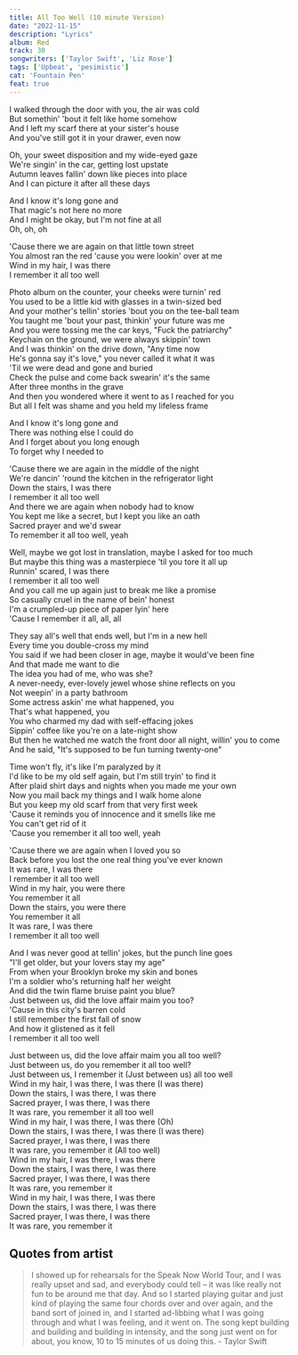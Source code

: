 ```yaml
---
title: All Too Well (10 minute Version)
date: "2022-11-15"
description: "Lyrics"
album: Red
track: 30
songwriters: ['Taylor Swift', 'Liz Rose']
tags: ['Upbeat', 'pesimistic']
cat: 'Fountain Pen'
feat: true
---
```


<p className="verse-one">
I walked through the door with you, the air was cold <br />
But somethin' 'bout it felt like home somehow <br />
And I left my scarf there at your sister's house <br />
And you've still got it in your drawer, even now <br />
</p>
<p className="verse-two">
Oh, your sweet disposition and my wide-eyed gaze <br />
We're singin' in the car, getting lost upstate <br />
Autumn leaves fallin' down like pieces into place <br />
And I can picture it after all these days <br />

</p>
<p className="pre-chorus">
And I know it's long gone and <br />
That magic's not here no more <br />
And I might be okay, but I'm not fine at all <br />
Oh, oh, oh <br />
</p>

<p className="chorus">
'Causе there we arе again on that little town street <br />
You almost ran the red 'cause you were lookin' over at me <br />
Wind in my hair, I was there <br />
I remember it all too well <br />
</p>

<p className="verse-three">
Photo album on the counter, your cheeks were turnin' red <br />
You used to be a little kid with glasses in a twin-sized bed <br />
And your mother's tellin' stories 'bout you on the tee-ball team <br />
You taught me 'bout your past, thinkin' your future was me <br />
And you were tossing me the car keys, "Fuck the patriarchy" <br />
Keychain on the ground, we were always skippin' town <br />
And I was thinkin' on the drive down, "Any time now <br />
He's gonna say it's love," you never called it what it was <br />
'Til we were dead and gone and buried <br />
Check the pulse and come back swearin' it's the same <br />
After three months in the grave <br />
And then you wondered where it went to as I reached for you <br />
But all I felt was shame and you held my lifeless frame <br />
</p>
<p className="pre-chorus">
And I know it's long gone and <br />
There was nothing else I could do <br />
And I forget about you long enough <br />
To forget why I needed to <br />
</p>

<p className="chorus">
'Cause there we are again in the middle of the night <br />
We're dancin' 'round the kitchen in the refrigerator light <br />
Down the stairs, I was there <br />
I remember it all too well <br />
And there we are again when nobody had to know <br />
You kept me like a secret, but I kept you like an oath <br />
Sacred prayer and we'd swear <br />
To remember it all too well, yeah <br />
</p>

<p className="bridge">
Well, maybe we got lost in translation, maybe I asked for too much <br />
But maybe this thing was a masterpiece 'til you tore it all up <br />
Runnin' scared, I was there <br />
I remember it all too well <br />
And you call me up again just to break me like a promise <br />
So casually cruel in the name of bein' honest <br />
I'm a crumpled-up piece of paper lyin' here <br />
'Cause I remember it all, all, all <br />
</p>

<p className="verse-four">
They say all's well that ends well, but I'm in a new hell <br />
Every time you double-cross my mind <br />
You said if we had been closer in age, maybe it would've been fine <br />
And that made me want to die <br />
The idea you had of me, who was she? <br />
A never-needy, ever-lovely jewel whose shine reflects on you <br />
Not weepin' in a party bathroom <br />
Some actress askin' me what happened, you <br />
That's what happened, you <br />
You who charmed my dad with self-effacing jokes <br />
Sippin' coffee like you're on a late-night show <br />
But then he watched me watch the front door all night, willin' you to come <br />
And he said, "It's supposed to be fun turning twenty-one" <br />
</p>
<p className="verse-five">
Time won't fly, it's like I'm paralyzed by it <br />
I'd like to be my old self again, but I'm still tryin' to find it <br />
After plaid shirt days and nights when you made me your own <br />
Now you mail back my things and I walk home alone <br />
But you keep my old scarf from that very first week <br />
'Cause it reminds you of innocence and it smells like me <br />
You can't get rid of it <br />
'Cause you remember it all too well, yeah <br />
</p>

<p className="chorus">
'Cause there we are again when I loved you so <br />
Back before you lost the one real thing you've ever known <br />
It was rare, I was there <br />
I remember it all too well <br />
Wind in my hair, you were there <br />
You remember it all <br />
Down the stairs, you were there <br />
You remember it all <br />
It was rare, I was there <br />
I remember it all too well <br />
</p>

<p className="verse-six">
And I was never good at tellin' jokes, but the punch line goes <br />
"I'll get older, but your lovers stay my age" <br />
From when your Brooklyn broke my skin and bones <br />
I'm a soldier who's returning half her weight <br />
And did the twin flame bruise paint you blue? <br />
Just between us, did the love affair maim you too? <br />
'Cause in this city's barren cold <br />
I still remember the first fall of snow <br />
And how it glistened as it fell <br />
I remember it all too well <br />
</p>

<p className="outro">
Just between us, did the love affair maim you all too well? <br />
Just between us, do you remember it all too well? <br />
Just between us, I remember it (Just between us) all too well <br />
Wind in my hair, I was there, I was there (I was there) <br />
Down the stairs, I was there, I was there <br />
Sacred prayer, I was there, I was there <br />
It was rare, you remember it all too well <br />
Wind in my hair, I was there, I was there (Oh) <br />
Down the stairs, I was there, I was there (I was there) <br />
Sacred prayer, I was there, I was there <br />
It was rare, you remember it (All too well) <br />
Wind in my hair, I was there, I was there <br />
Down the stairs, I was there, I was there <br />
Sacred prayer, I was there, I was there <br />
It was rare, you remember it <br />
Wind in my hair, I was there, I was there <br />
Down the stairs, I was there, I was there <br />
Sacred prayer, I was there, I was there <br />
It was rare, you remember it <br />
</p>


## Quotes from artist

<blockquote cite="https://www.youtube.com/watch?v=0Kr4JO9591c&t=231s">
I showed up for rehearsals for the Speak Now World Tour, and I was really upset and sad, and everybody could tell – it was like really not fun to be around me that day. And so I started playing guitar and just kind of playing the same four chords over and over again, and the band sort of joined in, and I started ad-libbing what I was going through and what I was feeling, and it went on. The song kept building and building and building in intensity, and the song just went on for about, you know, 10 to 15 minutes of us doing this. - Taylor Swift
</blockquote>